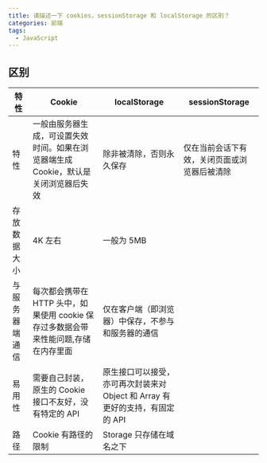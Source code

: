 ```yaml
---
title: 请描述一下 cookies，sessionStorage 和 localStorage 的区别？
categories: 前端
tags:
  - JavaScript
---
```


## 区别

| 特性           | Cookie                                                       | localStorage                                                | sessionStorage                               |
| -------------- | ------------------------------------------------------------ | ----------------------------------------------------------- | -------------------------------------------- |
| 特性           | 一般由服务器生成，可设置失效时间。如果在浏览器端生成 Cookie，默认是关闭浏览器后失效 | 除非被清除，否则永久保存                                    | 仅在当前会话下有效，关闭页面或浏览器后被清除 |
| 存放数据大小   | 4K 左右                                                       | 一般为 5MB                                                   |                                              |
| 与服务器端通信 | 每次都会携带在 HTTP 头中，如果使用 cookie 保存过多数据会带来性能问题,存储在内存里面 | 仅在客户端（即浏览器）中保存，不参与和服务器的通信          |                                              |
| 易用性         | 需要自己封装，原生的 Cookie 接口不友好，没有特定的 API                   | 原生接口可以接受，亦可再次封装来对 Object 和 Array 有更好的支持，有固定的 API |                                              |
| 路径         | Cookie 有路径的限制                   | Storage 只存储在域名之下 |                                              |
